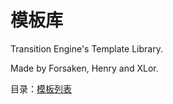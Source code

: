 # 模板库

Transition Engine's Template Library.

Made by Forsaken, Henry and XLor.

目录：[模板列表](https://github.com/yjl9903/Transition-Library/blob/master/模板%20List.md)